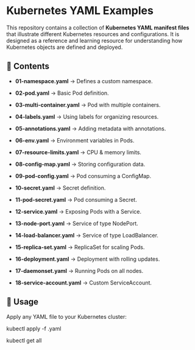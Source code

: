 # Kubernetes YAML Examples

This repository contains a collection of **Kubernetes YAML manifest files** that illustrate different Kubernetes resources and configurations. It is designed as a reference and learning resource for understanding how Kubernetes objects are defined and deployed.

## 📂 Contents

- **01-namespace.yaml** → Defines a custom namespace.

- **02-pod.yaml** → Basic Pod definition.

- **03-multi-container.yaml** → Pod with multiple containers.

- **04-labels.yaml** → Using labels for organizing resources.

- **05-annotations.yaml** → Adding metadata with annotations.

- **06-env.yaml** → Environment variables in Pods.

- **07-resource-limits.yaml** → CPU & memory limits.

- **08-config-map.yaml** → Storing configuration data.

- **09-pod-config.yaml** → Pod consuming a ConfigMap.

- **10-secret.yaml** → Secret definition.

- **11-pod-secret.yaml** → Pod consuming a Secret.

- **12-service.yaml** → Exposing Pods with a Service.

- **13-node-port.yaml** → Service of type NodePort.

- **14-load-balancer.yaml** → Service of type LoadBalancer.

- **15-replica-set.yaml** → ReplicaSet for scaling Pods.

- **16-deployment.yaml** → Deployment with rolling updates.

- **17-daemonset.yaml** → Running Pods on all nodes.

- **18-service-account.yaml** → Custom ServiceAccount.

## 🚀 Usage

Apply any YAML file to your Kubernetes cluster:


kubectl apply -f <file-name>.yaml


kubectl get all

